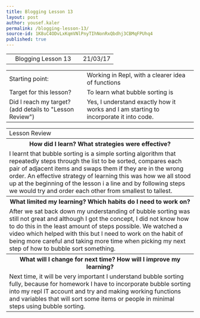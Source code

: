 ```yaml
---
title: Blogging Lesson 13
layout: post
author: yousef.kaler
permalink: /blogging-lesson-13/
source-id: 1K8uC4ODvLxKqmVNlPnyTIhNonRxQbdhj3CBMqFPUhq4
published: true
---
```

<table>
  <tr>
    <td></td>
    <td>Blogging Lesson 13</td>
    <td></td>
    <td>21/03/17</td>
  </tr>
</table>


<table>
  <tr>
    <td>Starting point:</td>
    <td>Working in Repl, with a clearer idea of functions</td>
  </tr>
  <tr>
    <td>Target for this lesson?</td>
    <td>To learn what bubble sorting is</td>
  </tr>
  <tr>
    <td>Did I reach my target? 
(add details to "Lesson Review")</td>
    <td> Yes, I understand exactly how it works and I am starting to incorporate it into code.</td>
  </tr>
</table>


<table>
  <tr>
    <td>Lesson Review</td>
  </tr>
  <tr>
    <th>How did I learn? What strategies were effective? </th>
  </tr>
  <tr>
    <td>I learnt that bubble sorting is a simple sorting algorithm that repeatedly steps through the list to be sorted, compares each pair of adjacent items and swaps them if they are in the wrong order. An effective strategy of learning this was how we all stood up at the beginning of the lesson i a line and by following steps we would try and order each other from smallest to tallest.</td>
  </tr>
  <tr>
    <th>What limited my learning? Which habits do I need to work on? </th>
  </tr>
  <tr>
    <td>After we sat back down my understanding of bubble sorting was still not great and although I got the concept, I did not know how to do this in the least amount of steps possible. We watched a video which helped with this but I need to work on the habit of being more careful and taking more time when picking my next step of how to bubble sort something.</td>
  </tr>
  <tr>
    <th>What will I change for next time? How will I improve my learning?</th>
  </tr>
  <tr>
    <td>Next time, it will be very important I understand bubble sorting fully, because for homework I have to incorporate bubble sorting into my repl IT account and try and making working functions and variables that will sort some items or people in minimal steps using bubble sorting.</td>
  </tr>
</table>


